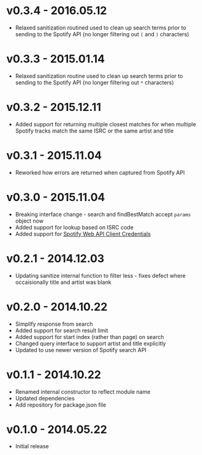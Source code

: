 # v0.3.4 - 2016.05.12

* Relaxed sanitization routined used to clean up search terms prior to sending to the Spotify API (no longer filtering out `(` and `)` characters)

# v0.3.3 - 2015.01.14

* Relaxed sanitization routine used to clean up search terms prior to sending to the Spotify API (no longer filtering out `*` characters)

# v0.3.2 - 2015.12.11

* Added support for returning multiple closest matches for when multiple Spotify tracks match the same ISRC or the same artist and title

# v0.3.1 - 2015.11.04

* Reworked how errors are returned when captured from Spotify API

# v0.3.0 - 2015.11.04

* Breaking interface change - search and findBestMatch accept `params` object now
* Added support for lookup based on ISRC code
* Added support for [Spotify Web API Client Credentials ](https://developer.spotify.com/web-api/authorization-guide/#client_credentials_flow)

# v0.2.1 - 2014.12.03

* Updating sanitize internal function to filter less - fixes defect where occaisionally title and artist was blank

# v0.2.0 - 2014.10.22

* Simplify response from search
* Added support for search result limit
* Added support for start index (rather than page) on search
* Changed query interface to support artist and title explicitly
* Updated to use newer version of Spotify search API

# v0.1.1 - 2014.10.22

* Renamed internal constructor to reflect module name
* Updated dependencies
* Add repository for package.json file

# v0.1.0 - 2014.05.22

* Initial release
